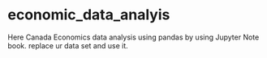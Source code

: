 # economic_data_analyis
Here Canada Economics data analysis using pandas by using Jupyter Note book.
replace ur data set and use it.
